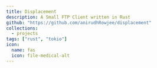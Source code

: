 ```yaml
---
title: Displacement
description: A Small FTP Client written in Rust
github: "https://github.com/anirudhRowjee/displacement"
collections:
  - projects
tags: ["rust", "tokio"]
icon:
  name: fas
  icon: file-medical-alt
---
```


